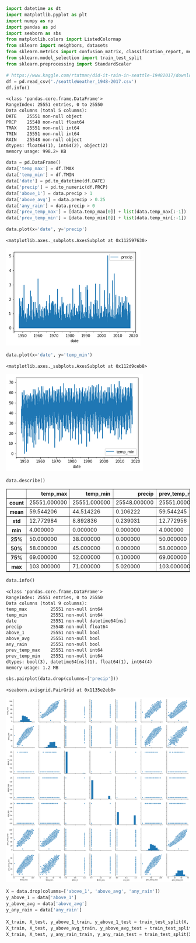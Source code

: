 

```python
import datetime as dt
import matplotlib.pyplot as plt
import numpy as np
import pandas as pd
import seaborn as sbs
from matplotlib.colors import ListedColormap
from sklearn import neighbors, datasets
from sklearn.metrics import confusion_matrix, classification_report, mean_squared_error
from sklearn.model_selection import train_test_split
from sklearn.preprocessing import StandardScaler

```


```python
# https://www.kaggle.com/rtatman/did-it-rain-in-seattle-19482017/downloads/did-it-rain-in-seattle-19482017.zip/1
df = pd.read_csv('./seattleWeather_1948-2017.csv')
df.info()
```

    <class 'pandas.core.frame.DataFrame'>
    RangeIndex: 25551 entries, 0 to 25550
    Data columns (total 5 columns):
    DATE    25551 non-null object
    PRCP    25548 non-null float64
    TMAX    25551 non-null int64
    TMIN    25551 non-null int64
    RAIN    25548 non-null object
    dtypes: float64(1), int64(2), object(2)
    memory usage: 998.2+ KB



```python
data = pd.DataFrame()
data['temp_max'] = df.TMAX
data['temp_min'] = df.TMIN
data['date'] = pd.to_datetime(df.DATE)
data['precip'] = pd.to_numeric(df.PRCP)
data['above_1'] = data.precip > 1
data['above_avg'] = data.precip > 0.25
data['any_rain'] = data.precip > 0
data['prev_temp_max'] = [data.temp_max[0]] + list(data.temp_max[:-1])
data['prev_temp_min'] = [data.temp_min[0]] + list(data.temp_min[:-1])
```


```python
data.plot(x='date', y='precip')
```




    <matplotlib.axes._subplots.AxesSubplot at 0x112597630>




![png](output_3_1.png)



```python
data.plot(x='date', y='temp_min')
```




    <matplotlib.axes._subplots.AxesSubplot at 0x112d9ceb8>




![png](output_4_1.png)



```python
data.describe()
```




<div>
<style scoped>
    .dataframe tbody tr th:only-of-type {
        vertical-align: middle;
    }

    .dataframe tbody tr th {
        vertical-align: top;
    }

    .dataframe thead th {
        text-align: right;
    }
</style>
<table border="1" class="dataframe">
  <thead>
    <tr style="text-align: right;">
      <th></th>
      <th>temp_max</th>
      <th>temp_min</th>
      <th>precip</th>
      <th>prev_temp_max</th>
      <th>prev_temp_min</th>
    </tr>
  </thead>
  <tbody>
    <tr>
      <th>count</th>
      <td>25551.000000</td>
      <td>25551.000000</td>
      <td>25548.000000</td>
      <td>25551.000000</td>
      <td>25551.000000</td>
    </tr>
    <tr>
      <th>mean</th>
      <td>59.544206</td>
      <td>44.514226</td>
      <td>0.106222</td>
      <td>59.544245</td>
      <td>44.514461</td>
    </tr>
    <tr>
      <th>std</th>
      <td>12.772984</td>
      <td>8.892836</td>
      <td>0.239031</td>
      <td>12.772956</td>
      <td>8.892690</td>
    </tr>
    <tr>
      <th>min</th>
      <td>4.000000</td>
      <td>0.000000</td>
      <td>0.000000</td>
      <td>4.000000</td>
      <td>0.000000</td>
    </tr>
    <tr>
      <th>25%</th>
      <td>50.000000</td>
      <td>38.000000</td>
      <td>0.000000</td>
      <td>50.000000</td>
      <td>38.000000</td>
    </tr>
    <tr>
      <th>50%</th>
      <td>58.000000</td>
      <td>45.000000</td>
      <td>0.000000</td>
      <td>58.000000</td>
      <td>45.000000</td>
    </tr>
    <tr>
      <th>75%</th>
      <td>69.000000</td>
      <td>52.000000</td>
      <td>0.100000</td>
      <td>69.000000</td>
      <td>52.000000</td>
    </tr>
    <tr>
      <th>max</th>
      <td>103.000000</td>
      <td>71.000000</td>
      <td>5.020000</td>
      <td>103.000000</td>
      <td>71.000000</td>
    </tr>
  </tbody>
</table>
</div>




```python
data.info()
```

    <class 'pandas.core.frame.DataFrame'>
    RangeIndex: 25551 entries, 0 to 25550
    Data columns (total 9 columns):
    temp_max         25551 non-null int64
    temp_min         25551 non-null int64
    date             25551 non-null datetime64[ns]
    precip           25548 non-null float64
    above_1          25551 non-null bool
    above_avg        25551 non-null bool
    any_rain         25551 non-null bool
    prev_temp_max    25551 non-null int64
    prev_temp_min    25551 non-null int64
    dtypes: bool(3), datetime64[ns](1), float64(1), int64(4)
    memory usage: 1.2 MB



```python
sbs.pairplot(data.drop(columns=['precip']))
```




    <seaborn.axisgrid.PairGrid at 0x1135e2eb8>




![png](output_7_1.png)



```python
X = data.drop(columns=['above_1', 'above_avg', 'any_rain'])
y_above_1 = data['above_1']
y_above_avg = data['above_avg']
y_any_rain = data['any_rain']

X_train, X_test, y_above_1_train, y_above_1_test = train_test_split(X, y_above_1, test_size=0.3, random_state=123)
X_train, X_test, y_above_avg_train, y_above_avg_test = train_test_split(X, y_above_avg, test_size=0.3, random_state=123)
X_train, X_test, y_any_rain_train, y_any_rain_test = train_test_split(X, y_any_rain, test_size=0.3, random_state=123)
```
